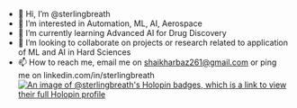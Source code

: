 - 👋 Hi, I’m @sterlingbreath
- 👀 I’m interested in Automation, ML, AI, Aerospace
- 🌱 I’m currently learning Advanced AI for Drug Discovery
- 💞️ I’m looking to collaborate on projects or research related to application of ML and AI in Hard Sciences
- 📫 How to reach me, email me on shaikharbaz261@gmail.com or ping me on linkedin.com/in/sterlingbreath
[![An image of @sterlingbreath's Holopin badges, which is a link to view their full Holopin profile](https://holopin.me/sterlingbreath)](https://holopin.io/@sterlingbreath)
